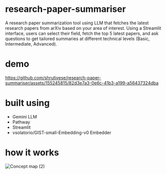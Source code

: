 # research-paper-summariser
A research paper summarization tool using LLM that fetches the latest research papers from arXiv based on your area of interest. Using a Streamlit interface, users can select their field, fetch the top 5 latest papers, and ask questions to get tailored summaries at different technical levels (Basic, Intermediate, Advanced).

# demo

https://github.com/shrutivese/research-paper-summariser/assets/155245815/82d3e7a3-0e6c-41b3-a199-a56437324dba

# built using
- Gemini LLM
- Pathway
- Streamlit
- vsolatorio/GIST-small-Embedding-v0 Embedder

# how it works

![Concept map (2)](https://github.com/shrutivese/research-paper-summariser/assets/155245815/aad1c873-2a94-4e0e-a9de-d2dec8333fed)




